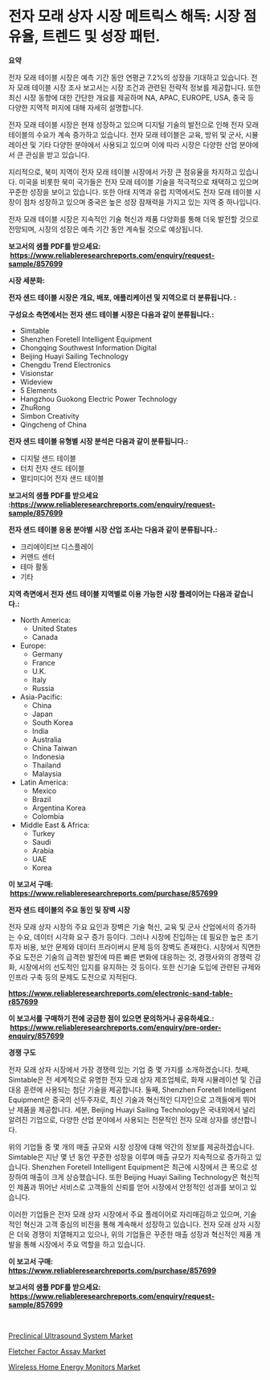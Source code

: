 <p><h1>전자 모래 상자 시장 메트릭스 해독: 시장 점유율, 트렌드 및 성장 패턴.</h1></p><p><strong>요약</strong></p>
<p><p>전자 모래 테이블 시장은 예측 기간 동안 연평균 7.2%의 성장을 기대하고 있습니다. 전자 모래 테이블 시장 조사 보고서는 시장 조건과 관련된 전략적 정보를 제공합니다. 또한 최신 시장 동향에 대한 간단한 개요를 제공하며 NA, APAC, EUROPE, USA, 중국 등 다양한 지역적 퍼지에 대해 자세히 설명합니다.</p><p>전자 모래 테이블 시장은 현재 성장하고 있으며 디지털 기술의 발전으로 인해 전자 모래 테이블의 수요가 계속 증가하고 있습니다. 전자 모래 테이블은 교육, 방위 및 군사, 시뮬레이션 및 기타 다양한 분야에서 사용되고 있으며 이에 따라 시장은 다양한 산업 분야에서 큰 관심을 받고 있습니다.</p><p>지리적으로, 북미 지역이 전자 모래 테이블 시장에서 가장 큰 점유율을 차지하고 있습니다. 미국을 비롯한 북미 국가들은 전자 모래 테이블 기술을 적극적으로 채택하고 있으며 꾸준한 성장을 보이고 있습니다. 또한 아태 지역과 유럽 지역에서도 전자 모래 테이블 시장이 점차 성장하고 있으며 중국은 높은 성장 잠재력을 가지고 있는 지역 중 하나입니다.</p><p>전자 모래 테이블 시장은 지속적인 기술 혁신과 제품 다양화를 통해 더욱 발전할 것으로 전망되며, 시장의 성장은 예측 기간 동안 계속될 것으로 예상됩니다.</p></p>
<p><strong>보고서의 샘플 PDF를 받으세요: &nbsp;<a href="https://www.reliableresearchreports.com/enquiry/request-sample/857699">https://www.reliableresearchreports.com/enquiry/request-sample/857699</a></strong></p>
<p><strong>시장 세분화:</strong></p>
<p><strong> 전자 샌드 테이블 시장은 개요, 배포, 애플리케이션 및 지역으로 더 분류됩니다. :</strong></p>
<p><strong>구성요소 측면에서는 전자 샌드 테이블 시장은 다음과 같이 분류됩니다.:</strong></p>
<p><ul><li>Simtable</li><li>Shenzhen Foretell Intelligent Equipment</li><li>Chongqing Southwest Information Digital</li><li>Beijing Huayi Sailing Technology</li><li>Chengdu Trend Electronics</li><li>Visionstar</li><li>Wideview</li><li>5 Elements</li><li>Hangzhou Guokong Electric Power Technology</li><li>ZhuRong</li><li>Simbon Creativity</li><li>Qingcheng of China</li></ul></p>
<p><strong> 전자 샌드 테이블 유형별 시장 분석은 다음과 같이 분류됩니다.:</strong></p>
<p><ul><li>디지털 샌드 테이블</li><li>터치 전자 샌드 테이블</li><li>멀티미디어 전자 샌드 테이블</li></ul></p>
<p><strong>보고서의 샘플 PDF를 받으세요 :<a href="https://www.reliableresearchreports.com/enquiry/request-sample/857699">https://www.reliableresearchreports.com/enquiry/request-sample/857699</a></strong></p>
<p><strong> 전자 샌드 테이블 응용 분야별 시장 산업 조사는 다음과 같이 분류됩니다.:</strong></p>
<p><ul><li>크리에이티브 디스플레이</li><li>커맨드 센터</li><li>테마 활동</li><li>기타</li></ul></p>
<p><strong>지역 측면에서 전자 샌드 테이블 지역별로 이용 가능한 시장 플레이어는 다음과 같습니다.:</strong></p>
<p><ul>
    <li>
        North America:
        <ul>
            <li>United States</li>
            <li>Canada</li>
        </ul>
    </li>
    <li>
        Europe:
        <ul>
            <li>Germany</li>
            <li>France</li>
            <li>U.K.</li>
            <li>Italy</li>
            <li>Russia</li>
        </ul>
    </li>
    <li>
        Asia-Pacific:
        <ul>
            <li>China</li>
            <li>Japan</li>
            <li>South Korea</li>
            <li>India</li>
            <li>Australia</li>
            <li>China Taiwan</li>
            <li>Indonesia</li>
            <li>Thailand</li>
            <li>Malaysia</li>
        </ul>
    </li>
    <li>
        Latin America:
        <ul>
            <li>Mexico</li>
            <li>Brazil</li>
            <li>Argentina Korea</li>
            <li>Colombia</li>
        </ul>
    </li>
    <li>
        Middle East & Africa:
        <ul>
            <li>Turkey</li>
            <li>Saudi</li>
            <li>Arabia</li>
            <li>UAE</li>
            <li>Korea</li>
        </ul>
    </li>
    </ul></p>
<p><strong>이 보고서 구매: &nbsp;<a href="https://www.reliableresearchreports.com/purchase/857699">https://www.reliableresearchreports.com/purchase/857699</a></strong></p>
<p><strong>전자 샌드 테이블의 주요 동인 및 장벽 시장</strong></p>
<p><p>전자 모래 상자 시장의 주요 요인과 장벽은 기술 혁신, 교육 및 군사 산업에서의 증가하는 수요, 데이터 시각화 요구 증가 등이다. 그러나 시장에 진입하는 데 필요한 높은 초기 투자 비용, 보안 문제와 데이터 프라이버시 문제 등의 장벽도 존재한다. 시장에서 직면한 주요 도전은 기술의 급격한 발전에 따른 빠른 변화에 대응하는 것, 경쟁사와의 경쟁력 강화, 시장에서의 선도적인 입지를 유지하는 것 등이다. 또한 신기술 도입에 관련된 규제와 인프라 구축 등의 문제도 도전으로 지적된다.</p></p>
<p><strong><a href="https://www.reliableresearchreports.com/electronic-sand-table-r857699">https://www.reliableresearchreports.com/electronic-sand-table-r857699</a></strong></p>
<p><strong>이 보고서를 구매하기 전에 궁금한 점이 있으면 문의하거나 공유하세요.: &nbsp;<a href="https://www.reliableresearchreports.com/enquiry/pre-order-enquiry/857699">https://www.reliableresearchreports.com/enquiry/pre-order-enquiry/857699</a></strong></p>
<p><strong>경쟁 구도</strong></p>
<p><p>전자 모래 상자 시장에서 가장 경쟁력 있는 기업 중 몇 가지를 소개하겠습니다. 첫째, Simtable은 전 세계적으로 유명한 전자 모래 상자 제조업체로, 화재 시뮬레이션 및 긴급 대응 훈련에 사용되는 첨단 기술을 제공합니다. 둘째, Shenzhen Foretell Intelligent Equipment은 중국의 선두주자로, 최신 기술과 혁신적인 디자인으로 고객들에게 뛰어난 제품을 제공합니다. 세분, Beijing Huayi Sailing Technology은 국내외에서 널리 알려진 기업으로, 다양한 산업 분야에서 사용되는 전문적인 전자 모래 상자를 생산합니다.</p><p>위의 기업들 중 몇 개의 매출 규모와 시장 성장에 대해 약간의 정보를 제공하겠습니다. Simtable은 지난 몇 년 동안 꾸준한 성장을 이루며 매출 규모가 지속적으로 증가하고 있습니다. Shenzhen Foretell Intelligent Equipment은 최근에 시장에서 큰 폭으로 성장하여 매출이 크게 상승했습니다. 또한 Beijing Huayi Sailing Technology은 혁신적인 제품과 뛰어난 서비스로 고객들의 신뢰를 얻어 시장에서 안정적인 성과를 보이고 있습니다.</p><p>이러한 기업들은 전자 모래 상자 시장에서 주요 플레이어로 자리매김하고 있으며, 기술적인 혁신과 고객 중심의 비전을 통해 계속해서 성장하고 있습니다. 전자 모래 상자 시장은 더욱 경쟁이 치열해지고 있으나, 위의 기업들은 꾸준한 매출 성장과 혁신적인 제품 개발을 통해 시장에서 주요 역할을 하고 있습니다.</p></p>
<p><strong>이 보고서 구매: &nbsp; <a href="https://www.reliableresearchreports.com/purchase/857699">https://www.reliableresearchreports.com/purchase/857699</a></strong></p>
<p><strong>보고서의 샘플 PDF를 받으세요: &nbsp;<a href="https://www.reliableresearchreports.com/enquiry/request-sample/857699">https://www.reliableresearchreports.com/enquiry/request-sample/857699</a></strong><strong></strong></p>
<p>&nbsp;</p>
<p><p><a href="https://github.com/singletonthaxterkelliehr2df/Market-Research-Report-List-2/blob/main/preclinical-ultrasound-system-market.md">Preclinical Ultrasound System Market</a></p><p><a href="https://github.com/kufem1/Market-Research-Report-List-2/blob/main/fletcher-factor-assay-market.md">Fletcher Factor Assay Market</a></p><p><a href="https://cautious-neon-760.notion.site/Analyzing-Wireless-Home-Energy-Monitors-Market-Global-Industry-Perspective-and-Forecast-2024-to-20-538a1b7dbb5c479c9bf059028701a9a0">Wireless Home Energy Monitors Market</a></p></p>